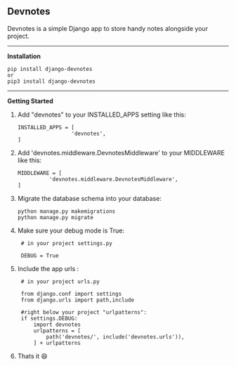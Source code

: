 ## Devnotes

Devnotes is a simple Django app to store handy notes alongside your project.   

----

**Installation**

    pip install django-devnotes
    or
    pip3 install django-devnotes
----
**Getting Started**

 1. Add "devnotes" to your INSTALLED_APPS setting like this:

		INSTALLED_APPS = [
						 'devnotes',
		]

 2. Add 'devnotes.middleware.DevnotesMiddleware' to your MIDDLEWARE like this:

	    MIDDLEWARE = [
	    	      'devnotes.middleware.DevnotesMiddleware',
	    ]

 3. Migrate the database schema into your database:

	    python manage.py makemigrations
	    python manage.py migrate

 4. Make sure your debug mode is True:

		 # in your project settings.py

		 DEBUG = True

 5. Include the app urls :

		 # in your project urls.py

    	 from django.conf import settings
    	 from django.urls import path,include

    	 #right below your project "urlpatterns":
    	 if settings.DEBUG:
		     import devnotes
		     urlpatterns = [
			     path('devnotes/', include('devnotes.urls')),
			 ] + urlpatterns    

 7. Thats it :smile:
